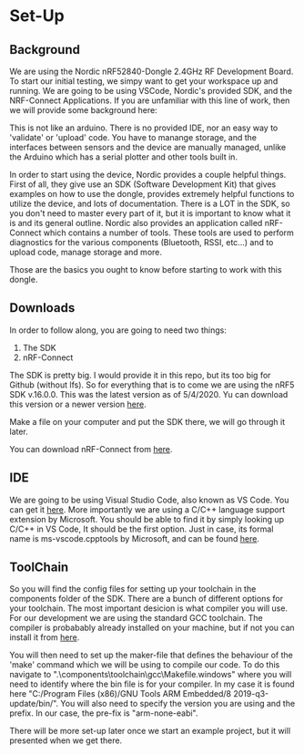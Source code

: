 # Set-Up 
## Background
We are using the Nordic nRF52840-Dongle 2.4GHz RF Development Board. To start our initial testing, we simpy want to get your workspace up and running. We are going to be using VSCode, Nordic's provided SDK, and the NRF-Connect Applications. If you are unfamiliar with this line of work, then we will provide some background here:

This is not like an arduino. There is no provided IDE, nor an easy way to 'validate' or 'upload' code. You have to manange storage, and the interfaces between sensors and the device are manually managed, unlike the Arduino which has a serial plotter and other tools built in. 

In order to start using the device, Nordic provides a couple helpful things. 
First of all, they give use an SDK (Software Development Kit) that gives examples on how to use the dongle, provides extremely helpful functions to utilize the device, and lots of documentation. There is a LOT in the SDK, so you don't need to master every part of it, but it is important to know what it is and its general outline. 
Nordic also provides an application called nRF-Connect which contains a number of tools. These tools are used to perform diagnostics for the various components (Bluetooth, RSSI, etc...) and to upload code, manage storage and more.

Those are the basics you ought to know before starting to work with this dongle. 

## Downloads
In order to follow along, you are going to need two things:

1) The SDK
2) nRF-Connect

The SDK is pretty big. I would provide it in this repo, but its too big for Github (without lfs). So for everything that is to come we are using the nRF5 SDK v.16.0.0. This was the latest version as of 5/4/2020. Yu can download this version or a newer version [here](https://www.nordicsemi.com/Software-and-Tools/Software/nRF5-SDK).

Make a file on your computer and put the SDK there, we will go through it later.

You can download nRF-Connect from [here](https://www.nordicsemi.com/Software-and-tools/Development-Tools/nRF-Connect-for-desktop).

## IDE
We are going to be using Visual Studio Code, also known as VS Code. You can get it [here](https://code.visualstudio.com/).
More importantly we are using a C/C++ language support extension by Microsoft. You should be able to find it by simply looking up C/C++ in VS Code, It should be the first option. Just in case, its formal name is ms-vscode.cpptools by Microsoft, and can be found [here](https://marketplace.visualstudio.com/items?itemName=ms-vscode.cpptools).

## ToolChain
So you will find the config files for setting up your toolchain in the components folder of the SDK. There are a bunch of different options for your toolchain. The most important desicion is what compiler you will use. For our development we are using the standard GCC toolchain. The compiler is probabably already installed on your machine, but if not you can install it from [here](https://developer.arm.com/tools-and-software/open-source-software/developer-tools/gnu-toolchain/gnu-rm). 

You will then need to set up the maker-file that defines the behaviour of the 'make' command which we will be using to compile our code. To do this navigate to ".\components\toolchain\gcc\Makefile.windows" where you will need to identify where the bin file is for your compiler. In my case it is found here "C:/Program Files (x86)/GNU Tools ARM Embedded/8 2019-q3-update/bin/". You will also need to specify the version you are using and the prefix. In our case, the pre-fix is "arm-none-eabi".

There will be more set-up later once we start an example project, but it will presented when we get there.


